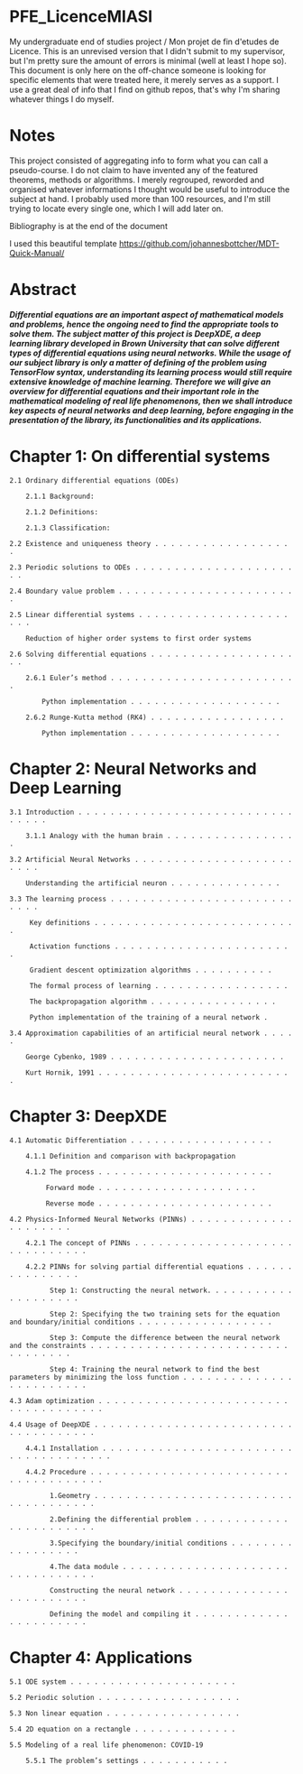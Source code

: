 # PFE_LicenceMIASI
My undergraduate end of studies project / Mon projet de fin d'etudes de Licence. This is an unrevised version that I didn't submit to my supervisor, 
but I'm pretty sure the amount of errors is minimal (well at least I hope so). This document is only here on the off-chance someone is looking for specific elements
that were treated here, it merely serves as a support. I use a great deal of info that I find on github repos, that's why I'm sharing whatever things I do myself.  
# Notes
This project consisted of aggregating info to form what you can call a pseudo-course. I do not claim to have invented any of the featured theorems, methods or algorithms. I merely regrouped, reworded and organised whatever informations I thought would be useful to introduce the subject at hand. I probably used more than 100 resources, and I'm still trying to locate every single one, which I will add later on.   

Bibliography is at the end of the document

I used this beautiful template https://github.com/johannesbottcher/MDT-Quick-Manual/ 



# Abstract
***Differential equations are an important aspect of mathematical models and problems, hence
the ongoing need to find the appropriate tools to solve them. The subject matter of this project
is DeepXDE, a deep learning library developed in Brown University that can solve different
types of differential equations using neural networks. While the usage of our subject library is
only a matter of defining of the problem using TensorFlow syntax, understanding its learning
process would still require extensive knowledge of machine learning. Therefore we will give
an overview for differential equations and their important role in the mathematical modeling
of real life phenomenons, then we shall introduce key aspects of neural networks and deep
learning, before engaging in the presentation of the library, its functionalities and its
applications.***


# Chapter 1: On differential systems
    2.1 Ordinary differential equations (ODEs) 

        2.1.1 Background: 
    
	    2.1.2 Definitions: 
     
	    2.1.3 Classification: 
    
    2.2 Existence and uniqueness theory . . . . . . . . . . . . . . . . . .

    2.3 Periodic solutions to ODEs . . . . . . . . . . . . . . . . . . . . . .

    2.4 Boundary value problem . . . . . . . . . . . . . . . . . . . . . . .

    2.5 Linear differential systems . . . . . . . . . . . . . . . . . . . . . .

  	    Reduction of higher order systems to first order systems

    2.6 Solving differential equations . . . . . . . . . . . . . . . . . . . .

	    2.6.1 Euler’s method . . . . . . . . . . . . . . . . . . . . . . . .

			Python implementation . . . . . . . . . . . . . . . . . . .

	    2.6.2 Runge-Kutta method (RK4) . . . . . . . . . . . . . . . . .

			Python implementation . . . . . . . . . . . . . . . . . . .

# Chapter 2: Neural Networks and Deep Learning

    3.1 Introduction . . . . . . . . . . . . . . . . . . . . . . . . . . . . . . . .

	    3.1.1 Analogy with the human brain . . . . . . . . . . . . . . . . .

    3.2 Artificial Neural Networks . . . . . . . . . . . . . . . . . . . . . . . .

        Understanding the artificial neuron . . . . . . . . . . . . . .

    3.3 The learning process . . . . . . . . . . . . . . . . . . . . . . . . . . .

         Key definitions . . . . . . . . . . . . . . . . . . . . . . . . . .
    
         Activation functions . . . . . . . . . . . . . . . . . . . . . . .
    
         Gradient descent optimization algorithms . . . . . . . . . .
    
         The formal process of learning . . . . . . . . . . . . . . . . .
    
         The backpropagation algorithm . . . . . . . . . . . . . . . .
    
         Python implementation of the training of a neural network .

    3.4 Approximation capabilities of an artificial neural network . . . . .
    
		George Cybenko, 1989 . . . . . . . . . . . . . . . . . . . . . .
    
		Kurt Hornik, 1991 . . . . . . . . . . . . . . . . . . . . . . . . .

# Chapter 3: DeepXDE 

    4.1 Automatic Differentiation . . . . . . . . . . . . . . . . . .

        4.1.1 Definition and comparison with backpropagation

        4.1.2 The process . . . . . . . . . . . . . . . . . . . . . .

             Forward mode . . . . . . . . . . . . . . . . . . . .
    
             Reverse mode . . . . . . . . . . . . . . . . . . . . . .
    
    4.2 Physics-Informed Neural Networks (PINNs) . . . . . . . . . . . . . . . . . . . . . 
    
        4.2.1 The concept of PINNs . . . . . . . . . . . . . . . . . . . . . . . . . . . . . . 
    
        4.2.2 PINNs for solving partial differential equations . . . . . . . . . . . . . . . 
      
              Step 1: Constructing the neural network. . . . . . . . . . . . . . . . . . . . 
      
              Step 2: Specifying the two training sets for the equation and boundary/initial conditions . . . . . . . . . . . . . . . . . 
      
              Step 3: Compute the difference between the neural network and the constraints . . . . . . . . . . . . . . . . . . . . . . . . . . . . . . . . . 
      
              Step 4: Training the neural network to find the best parameters by minimizing the loss function . . . . . . . . . . . . . . . . . . . . . . . . 

    4.3 Adam optimization . . . . . . . . . . . . . . . . . . . . . . . . . . . . . . . . . . . . 

    4.4 Usage of DeepXDE . . . . . . . . . . . . . . . . . . . . . . . . . . . . . . . . . . . .
    
		4.4.1 Installation . . . . . . . . . . . . . . . . . . . . . . . . . . . . . . . . . . . . . 
    
		4.4.2 Procedure . . . . . . . . . . . . . . . . . . . . . . . . . . . . . . . . . . . . . 
    
			  1.Geometry . . . . . . . . . . . . . . . . . . . . . . . . . . . . . . . . . . . .    
      
			  2.Defining the differential problem . . . . . . . . . . . . . . . . . . . . . . . 
      
			  3.Specifying the boundary/initial conditions . . . . . . . . . . . . . . . . . 
			
			  4.The data module . . . . . . . . . . . . . . . . . . . . . . . . . . . . . . . . 
			
			  Constructing the neural network . . . . . . . . . . . . . . . . . . . . . . . . 

			  Defining the model and compiling it . . . . . . . . . . . . . . . . . . . . . . 
              
              
              
# Chapter 4: Applications

	5.1 ODE system . . . . . . . . . . . . . . . . . . . . .

	5.2 Periodic solution . . . . . . . . . . . . . . . . . .

	5.3 Non linear equation . . . . . . . . . . . . . . . . .

	5.4 2D equation on a rectangle . . . . . . . . . . . . .

	5.5 Modeling of a real life phenomenon: COVID-19

		5.5.1 The problem’s settings . . . . . . . . . . .
